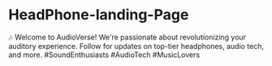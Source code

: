 # HeadPhone-landing-Page
🎶 Welcome to AudioVerse! We're passionate about revolutionizing your auditory experience. Follow for updates on top-tier headphones, audio tech, and more. #SoundEnthusiasts #AudioTech #MusicLovers
